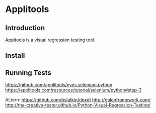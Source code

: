 # Applitools

## Introduction
[Appitools](https://applitools.com/) is a visual regression testing tool.

## Install


## Running Tests

https://github.com/applitools/eyes.selenium.python
https://applitools.com/resources/tutorial/selenium/python#step-3


ALtern:
https://github.com/bslatkin/dpxdt
http://galenframework.com/
http://the-creative-tester.github.io/Python-Visual-Regression-Testing/

